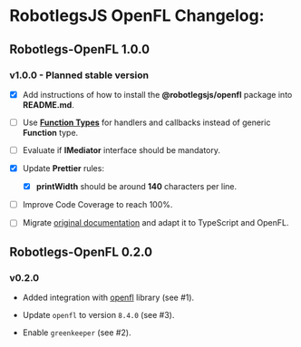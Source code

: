 # RobotlegsJS OpenFL Changelog:

## Robotlegs-OpenFL 1.0.0

### v1.0.0 - Planned stable version

- [x] Add instructions of how to install the **@robotlegsjs/openfl** package into **README.md**.

- [ ] Use [**Function Types**](https://www.typescriptlang.org/docs/handbook/functions.html) for handlers and callbacks instead of generic **Function** type.

- [ ] Evaluate if **IMediator** interface should be mandatory.

- [x] Update **Prettier** rules:

  - [x] **printWidth** should be around **140** characters per line.

- [ ] Improve Code Coverage to reach 100%.

- [ ] Migrate [original documentation](https://github.com/robotlegs/robotlegs-framework/blob/master/src/readme.md) and adapt it to TypeScript and OpenFL.

## Robotlegs-OpenFL 0.2.0

### v0.2.0

- Added integration with [openfl](https://www.npmjs.com/package/openfl) library (see #1).

- Update `openfl` to version `8.4.0` (see #3).

- Enable `greenkeeper` (see #2).
